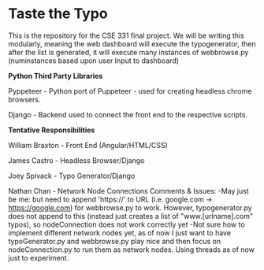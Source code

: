 # Taste the Typo

This is the repository for the CSE 331 final project. We will be writing this modularly, meaning the web dashboard will execute the typogenerator,
then after the list is generated, it will execute many instances of webbrowse.py (numinstances based upon user Input to dashboard)

**Python Third Party Libraries**

Pyppeteer - Python port of Puppeteer - used for creating headless chrome browsers.

Django - Backend used to connect the front end to the respective scripts.


**Tentative Responsibilities**

William Braxton - Front End (Angular/HTML/CSS)

James Castro - Headless Browser/Django

Joey Spivack - Typo Generator/Django

Nathan Chan - Network Node Connections
Comments & Issues:
    -May just be me: but need to append 'https://' to URL (i.e. google.com -> https://google.com) for webbrowse.py to work.
        However, typogenerator.py does not append to this (instead just creates a list of "www.[urlname].com" typos), so nodeConnection does not work correctly yet
    -Not sure how to implement different network nodes yet, as of now I just want to have typoGenerator.py and webbrowse.py play nice and then focus on nodeConnection.py to
        run them as network nodes. Using threads as of now just to experiment.
    

